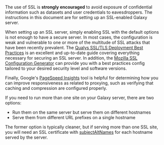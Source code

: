 The use of SSL is **strongly encouraged** to avoid exposure of confidential information such as datasets and user
credentials to eavesdroppers. The instructions in this document are for setting up an SSL-enabled Galaxy server.

When setting up an SSL server, simply enabling SSL with the default options is not enough to have a secure server. In
most cases, the configuration is weak and vulnerable to one or more of the multitude of SSL attacks that have been
recently prevalent.  The [Qualys SSL/TLS Deployment Best Practices](https://www.ssllabs.com/projects/best-practices/) is an excellent and up-to-date guide covering
everything necessary for securing an SSL server. In addition, the [Mozilla SSL Configuration Generator](https://ssl-config.mozilla.org/) can provide you
with a best practices config tailored to your desired security level and software versions.

Finally, Google's [PageSpeed Insights](https://pagespeed.web.dev/) tool is helpful for determining how you can improve responsiveness as related to
proxying, such as verifying that caching and compression are configured properly.

If you need to run more than one site on your Galaxy server, there are two options:

- Run them on the same server but serve them on different hostnames
- Serve them from different URL prefixes on a single hostname

The former option is typically cleaner, but if serving more than one SSL site, you will need an SSL certificate with
[subjectAltNames](http://wiki.cacert.org/FAQ/subjectAltName) for each hostname served by the server.
